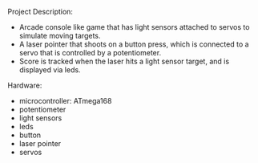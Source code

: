 Project Description:
- Arcade console like game that has light sensors attached to servos to simulate moving targets. 
- A laser pointer that shoots on a button press, which is connected to a servo that is controlled by a potentiometer.
- Score is tracked when the laser hits a light sensor target, and is displayed via leds.

Hardware:
- microcontroller: ATmega168
- potentiometer
- light sensors
- leds
- button
- laser pointer
- servos
